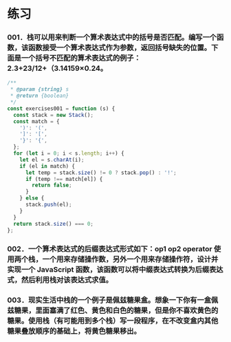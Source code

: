 # 练习

### 001．栈可以用来判断一个算术表达式中的括号是否匹配。编写一个函数，该函数接受一个算术表达式作为参数，返回括号缺失的位置。下面是一个括号不匹配的算术表达式的例子：2.3+23/12+（3.14159×0.24。

```javascript
/**
 * @param {string} s
 * @return {boolean}
 */
const exercises001 = function (s) {
  const stack = new Stack();
  const match = {
    ')': '(',
    ']': '[',
    '}': '{',
  };
  for (let i = 0; i < s.length; i++) {
    let el = s.charAt(i);
    if (el in match) {
      let temp = stack.size() != 0 ? stack.pop() : '!';
      if (temp !== match[el]) {
        return false;
      }
    } else {
      stack.push(el);
    }
  }
  return stack.size() === 0;
};
```

### 002．一个算术表达式的后缀表达式形式如下：op1 op2 operator 使用两个栈，一个用来存储操作数，另外一个用来存储操作符，设计并实现一个 JavaScript 函数，该函数可以将中缀表达式转换为后缀表达式，然后利用栈对该表达式求值。

### 003．现实生活中栈的一个例子是佩兹糖果盒。想象一下你有一盒佩兹糖果，里面塞满了红色、黄色和白色的糖果，但是你不喜欢黄色的糖果。使用栈（有可能用到多个栈）写一段程序，在不改变盒内其他糖果叠放顺序的基础上，将黄色糖果移出。
